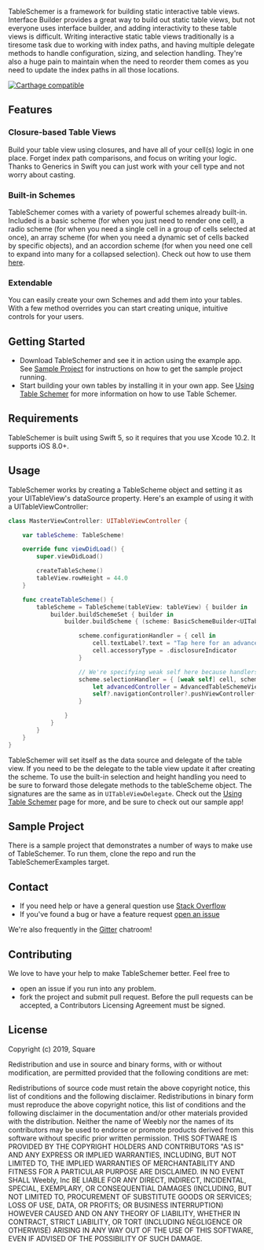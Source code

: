TableSchemer is a framework for building static interactive table views. Interface Builder provides a great way to build out static table views, but not everyone uses interface builder, and adding interactivity to these table views is difficult. Writing interactive static table views traditionally is a tiresome task due to working with index paths, and having multiple delegate methods to handle configuration, sizing, and selection handling. They're also a huge pain to maintain when the need to reorder them comes as you need to update the index paths in all those locations.

[![Carthage compatible](https://img.shields.io/badge/Carthage-compatible-4BC51D.svg?style=flat)](https://github.com/Carthage/Carthage)

## Features

### Closure-based Table Views

Build your table view using closures, and have all of your cell(s) logic in one place. Forget index path comparisons, and focus on writing your logic. Thanks to Generics in Swift you can just work with your cell type and not worry about casting. 

### Built-in Schemes

TableSchemer comes with a variety of powerful schemes already built-in. Included is a basic scheme (for when you just need to render one cell), a radio scheme (for when you need a single cell in a group of cells selected at once), an array scheme (for when you need a dynamic set of cells backed by specific objects), and an accordion scheme (for when you need one cell to expand into many for a collapsed selection). Check out how to use them [here](https://github.com/Weebly/TableSchemer/wiki/Built-in-Schemes).

### Extendable

You can easily create your own Schemes and add them into your tables. With a few method overrides you can start creating unique, intuitive controls for your users.

## Getting Started

* Download TableSchemer and see it in action using the example app. See [Sample Project](#sample-project) for instructions on how to get the sample project running.
* Start building your own tables by installing it in your own app. See [Using Table Schemer](https://github.com/Weebly/TableSchemer/wiki/Using-Table-Schemer) for more information on how to use Table Schemer.

## Requirements

TableSchemer is built using Swift 5, so it requires that you use Xcode 10.2. It supports iOS 8.0+.

## Usage

TableSchemer works by creating a TableScheme object and setting it as your UITableView's dataSource property. Here's an example of using it with a UITableViewController:

```swift
class MasterViewController: UITableViewController {

    var tableScheme: TableScheme!

    override func viewDidLoad() {
        super.viewDidLoad()

        createTableScheme()
        tableView.rowHeight = 44.0
    }

    func createTableScheme() {
        tableScheme = TableScheme(tableView: tableView) { builder in
            builder.buildSchemeSet { builder in
                builder.buildScheme { (scheme: BasicSchemeBuilder<UITableViewCell>) in

                    scheme.configurationHandler = { cell in
                        cell.textLabel?.text = "Tap here for an advanced example."
                        cell.accessoryType = .disclosureIndicator
                    }

                    // We're specifying weak self here because handlers are retained by the schemes. Without it, we'd have a retain cycle.
                    scheme.selectionHandler = { [weak self] cell, scheme in
                        let advancedController = AdvancedTableSchemeViewController(style: .grouped)
                        self?.navigationController?.pushViewController(advancedController, animated: true)
                    }

                }
            }
        }
    }
}

```

TableSchemer will set itself as the data source and delegate of the table view. If you need to be the delegate to the table view update it after creating the scheme. To use the built-in selection and height handling you need to be sure to forward those delegate methods to the tableScheme object. The signatures are the same as in `UITableViewDelegate`. Check out the [Using Table Schemer](https://github.com/Weebly/TableSchemer/wiki/Using-Table-Schemer) page for more, and be sure to check out our sample app!

## Sample Project

There is a sample project that demonstrates a number of ways to make use of TableSchemer. To run them, clone the repo and run the TableSchemerExamples target.

## Contact

* If you need help or have a general question use [Stack Overflow](https://stackoverflow.com/questions/tagged/tableschemer)
* If you've found a bug or have a feature request [open an issue](https://github.com/weebly/TableSchemer/issues/new)

We're also frequently in the [Gitter](https://gitter.im/weebly/TableSchemer) chatroom!

## Contributing

We love to have your help to make TableSchemer better. Feel free to

 - open an issue if you run into any problem.
 - fork the project and submit pull request. Before the pull requests can be accepted, a Contributors Licensing Agreement must be signed.

## License

Copyright (c) 2019, Square

Redistribution and use in source and binary forms, with or without modification, are permitted provided that the following conditions are met:

Redistributions of source code must retain the above copyright notice, this list of conditions and the following disclaimer. Redistributions in binary form must reproduce the above copyright notice, this list of conditions and the following disclaimer in the documentation and/or other materials provided with the distribution. Neither the name of Weebly nor the names of its contributors may be used to endorse or promote products derived from this software without specific prior written permission. THIS SOFTWARE IS PROVIDED BY THE COPYRIGHT HOLDERS AND CONTRIBUTORS "AS IS" AND ANY EXPRESS OR IMPLIED WARRANTIES, INCLUDING, BUT NOT LIMITED TO, THE IMPLIED WARRANTIES OF MERCHANTABILITY AND FITNESS FOR A PARTICULAR PURPOSE ARE DISCLAIMED. IN NO EVENT SHALL Weebly, Inc BE LIABLE FOR ANY DIRECT, INDIRECT, INCIDENTAL, SPECIAL, EXEMPLARY, OR CONSEQUENTIAL DAMAGES (INCLUDING, BUT NOT LIMITED TO, PROCUREMENT OF SUBSTITUTE GOODS OR SERVICES; LOSS OF USE, DATA, OR PROFITS; OR BUSINESS INTERRUPTION) HOWEVER CAUSED AND ON ANY THEORY OF LIABILITY, WHETHER IN CONTRACT, STRICT LIABILITY, OR TORT (INCLUDING NEGLIGENCE OR OTHERWISE) ARISING IN ANY WAY OUT OF THE USE OF THIS SOFTWARE, EVEN IF ADVISED OF THE POSSIBILITY OF SUCH DAMAGE.
